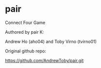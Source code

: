 # pair
Connect Four Game

Authored by pair K:

Andrew Ho (aho04) and Toby Virno (tvirno01)

Original github repo:

https://github.com/AndrewToby/pair.git
